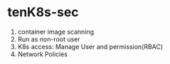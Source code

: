 # tenK8s-sec

1) container image scanning
2) Run as non-root user
3) K8s access: Manage User and permission(RBAC)
4) Network Policies
